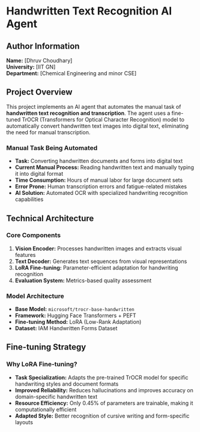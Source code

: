 # Handwritten Text Recognition AI Agent

## Author Information
**Name:** [Dhruv Choudhary]  
**University:** [IIT GN]  
**Department:** [Chemical Engineering and minor CSE]

## Project Overview

This project implements an AI agent that automates the manual task of **handwritten text recognition and transcription**. The agent uses a fine-tuned TrOCR (Transformers for Optical Character Recognition) model to automatically convert handwritten text images into digital text, eliminating the need for manual transcription.

### Manual Task Being Automated
- **Task:** Converting handwritten documents and forms into digital text
- **Current Manual Process:** Reading handwritten text and manually typing it into digital format
- **Time Consumption:** Hours of manual labor for large document sets
- **Error Prone:** Human transcription errors and fatigue-related mistakes
- **AI Solution:** Automated OCR with specialized handwriting recognition capabilities

## Technical Architecture

### Core Components

1. **Vision Encoder:** Processes handwritten images and extracts visual features
2. **Text Decoder:** Generates text sequences from visual representations
3. **LoRA Fine-tuning:** Parameter-efficient adaptation for handwriting recognition
4. **Evaluation System:** Metrics-based quality assessment

### Model Architecture
- **Base Model:** `microsoft/trocr-base-handwritten`
- **Framework:** Hugging Face Transformers + PEFT
- **Fine-tuning Method:** LoRA (Low-Rank Adaptation)
- **Dataset:** IAM Handwritten Forms Dataset

## Fine-tuning Strategy

### Why LoRA Fine-tuning?
- **Task Specialization:** Adapts the pre-trained TrOCR model for specific handwriting styles and document formats
- **Improved Reliability:** Reduces hallucinations and improves accuracy on domain-specific handwritten text
- **Resource Efficiency:** Only 0.45% of parameters are trainable, making it computationally efficient
- **Adapted Style:** Better recognition of cursive writing and form-specific layouts
